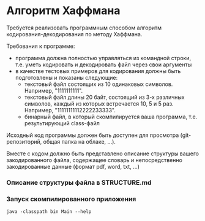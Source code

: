 # Алгоритм Хаффмана

Требуется реализовать программным способом алгоритм кодирования-декодирования по методу Хаффмана.

Требования к программе:

- программа должна полностью управляться из командной строки, т.е. уметь кодировать и декодировать файл через свои аргументы
- в качестве тестовых примеров для кодирования должны быть подготовлены и показаны следующие:
  - текстовый файл состоящих из 10 одинаковых символов. Например, "1111111111".
  - текстовый файл длины 20 байт, состоящий из 3-х различных символов, каждый из которых встречается 10, 5 и 5 раз. Например, "11111111112222233333".
  - бинарный файл, в который скомпилируется ваша программа, т.е. результирующий class-файл
  
Исходный код программы должен быть доступен для просмотра (git-репозиторий, общая папка на облаке, ...).

Вместе с кодом должно быть представлено описание структуры вашего закодированного файла, содержащее словарь и непосредственно закодированные данные (формат pdf, word, txt, ...)

### Описание структуры файла в STRUCTURE.md

### Запуск скомпилированного приложения

```shell
java -classpath bin Main --help
```